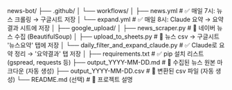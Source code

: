 news-bot/
├── .github/
│   └── workflows/
│       ├── news.yml                 # ✅ 매일 7시: 뉴스 크롤링 → 구글시트 저장
│       └── expand.yml              # ✅ 매일 8시: Claude 요약 → 요약결과 시트에 저장
│
├── google_upload/
│   ├── news_scraper.py             # 📌 네이버 뉴스 수집 (BeautifulSoup)
│   ├── upload_to_sheets.py         # 📌 뉴스 csv → 구글시트 '뉴스요약' 탭에 저장
│   └── daily_filter_and_expand_claude.py  # ✅ Claude로 요약 정리 → '요약결과' 탭 저장
│
├── requirements.txt                # ✅ pip 설치 리스트 (gspread, requests 등)
├── output_YYYY-MM-DD.md            # 📄 수집된 뉴스 원본 마크다운 (자동 생성)
├── output_YYYY-MM-DD.csv           # 📄 변환된 csv 파일 (자동 생성)
└── README.md (선택)                # 📝 프로젝트 설명
